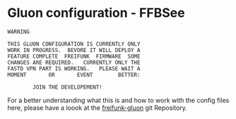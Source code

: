  Gluon configuration - FFBSee
==================================

```
WARNING

THIS GLUON CONFIGURATION IS CURRENTLY ONLY
WORK IN PROGRESS.  BEVORE IT WILL DEPLOY A
FEATURE COMPLETE  FREIFUNK  FIRMWARE  SOME
CHANGES ARE REQUIRED.   CURRENTLY ONLY THE
FASTD VPN PART IS WORKING.   PLEASE WAIT A
MOMENT       OR       EVENT        BETTER:

        JOIN THE DEVELOPEMENT!

```


For a better understanding what this is and how to
work with the config files here, please have a loook
at the [freifunk-gluon](https://github.com/freifunk-gluon/)
git Repository.
